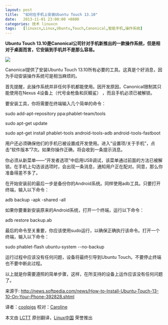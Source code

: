```yaml
---
layout: post
title:	"如何在手机上安装Ubuntu Touch 13.10"
date:	2013-11-01 23:00:00 +0800 
categories:	技术 linuxcn 
tags:	[linuxcn,Linux,Ubuntu,Touch,Canonical,智能手机,操作系统]
---
```



**Ubuntu Touch 13.10是Canonical公司针对手机新推出的一款操作系统，但是相对于桌面而言，它安装到手机并不是那么容易。**


 ![](/Asserts/Images//attachment/album/201311/01/21583585nka5zqnkjz8jjr.jpg)


Canonical提供了安装Ubuntu Touch 13.10所有必要的工具。这真是个好消息，因为手动安装操作系统可是相当麻烦的。


首先提醒，此操作系统并非任何手机都能使用。因开发原因，Canonical限制其只能使用在Nexus 4设备上（代号金枪鱼和灰鲭鲨） ，而且手机必须已被解锁。


要安装工具，你将需要在终端输入几个简单的命令：


sudo add-apt-repository ppa:phablet-team/tools


sudo apt-get update


sudo apt-get install phablet-tools android-tools-adb android-tools-fastboot


用户还必须确保他们的手机已被设置成开发使用。进入“设置项/关于手机”，点击“软件版本”7次。如果你操作正确，将会收到一条提示消息。


你必须从新菜单——“开发者选项”中启用USB调试，该菜单通过前面的方法已被解锁。在手机上勾选该选项时，会出现一条消息，通知用户正在配对。同意，那么你准备得差不多了。


在开始安装前的最后一步是备份你的Android系统。同样使用adb工具。只要打开终端，输入以下命令：


adb backup -apk -shared -all


如果你要重新安装原来的Android系统，打开一个终端，运行以下命令：


adb restore backup.ab


最后的命令至关重要，你应该使用sudo运行，以确保正确执行该命令。打开一个终端，输入以下命令：


sudo phablet-flash ubuntu-system --no-backup


运行过程中应该没有任何问题，设备将最终引导到Ubuntu Touch。不要停止终端也不要中断此过程。


以上就是你需要遵照的简单步骤，这样，在所支持的设备上运作应该没有任何问题了。


 


来源于: <http://news.softpedia.com/news/How-to-Install-Ubuntu-Touch-13-10-On-Your-Phone-392828.shtml>


译者：[coolpigs](https://github.com/coolpigs) 校对：[Caroline](https://github.com/carolinewuyan)


本文由 [LCTT](https://github.com/LCTT/TranslateProject) 原创翻译，[Linux中国](http://linux.cn/) 荣誉推出
